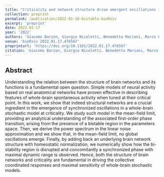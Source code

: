 ```yaml
---
title: "Criticality and network structure drive emergent oscillations in a stochastic whole-brain model"
collection: preprint
permalink: /publication/2022-01-18-bistable-bioRxiv
excerpt: 'preprint'
date: 2022-01-17
year: '2022'
authors: 'Giacomo Barzon, Giorgio Nicoletti, Benedetta Mariani, Marco Formentin, Samir Suweis'
venue: 'bioRxiv 2022.01.17.476567'
preprinturl: 'https://doi.org/10.1101/2022.01.17.476567'
citation: 'Giacomo Barzon, Giorgio Nicoletti, Benedetta Mariani, Marco Formentin, Samir Suweis. Criticality and network structure drive emergent oscillations in a stochastic whole-brain model. arXiv:2110.10014 (2021).'
---
```


## Abstract
Understanding the relation between the structure of brain networks and its functions is a fundamental open question. Simple models of neural activity based on real anatomical networks have proven effective in describing features of whole-brain spontaneous activity when tuned at their critical point. In this work, we show that indeed structural networks are a crucial ingredient in the emergence of synchronized oscillations in a whole-brain stochastic model at criticality. We study such model in the mean-field limit, providing an analytical understanding of the associated first-order phase transition, arising from the presence of a bistable region in the parameters space. Then, we derive the power spectrum in the linear noise approximation and we show that, in the mean-field limit, no global oscillations emerge. Finally, by adding back an underlying brain network structure with homeostatic normalization, we numerically show how the bi-stability region is disrupted and concomitantly a synchronized phase with maximal dynamic range is observed. Hence, both the structure of brain networks and criticality are fundamental in driving the collective coordinated responses and maximal sensitivity of whole-brain stochastic models.
